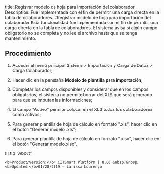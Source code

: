 title: Registrar modelo de hoja para importación del colaborador
Description: Fue implementada con el fin de permitir una carga directa en la tabla de colaboradores.
#Registrar modelo de hoja para importación del colaborador
Esta funcionalidad fue implementada con el fin de permitir una carga directa en la tabla de colaboradores. El sistema avisa si algún campo obligatorio no se completa y no lee el archivo hasta que se tenga mantenimiento.

Procedimiento
-------------

1.  Acceder al menú principal Sistema \> Importación y Carga de Datos \> Carga
    Colaborador;

2.  Hacer clic en la penstaña **Modelo de plantilla para importación**;

3.  Completar los campos disponibles y considerar que en los campos
    obligatorios, el sistema no permite borrar del XLS que será generado para
    que se imputan las informaciones;

4.  El campo "Activo" permite colocar en el XLS todos los colaboradores como
    activos;

5.  Para generar plantilla de hoja de cálculo en formato ".xls", hacer clic en
    el botón "Generar modelo .xls";

6.  Para generar plantilla de hoja de cálculo en formato ".xlsx", hacer clic en
    el botón "Generar modelo.xlsx".
    
!!! tip "About"

    <b>Product/Version:</b> CITSmart Platform | 8.00 &nbsp;&nbsp;
    <b>Updated:</b>01/28/2019 – Larissa Lourenço

